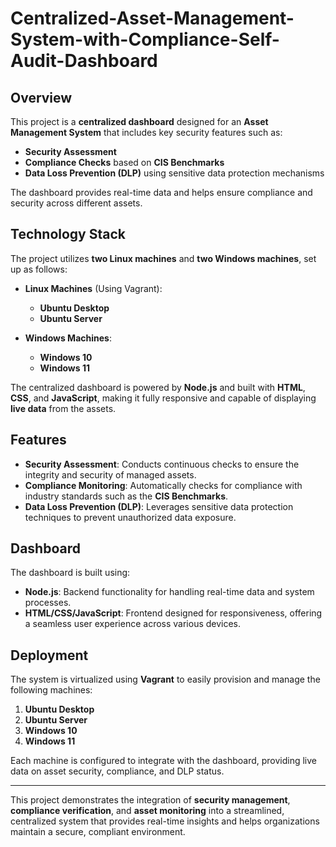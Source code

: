 # Centralized-Asset-Management-System-with-Compliance-Self-Audit-Dashboard
## Overview

This project is a **centralized dashboard** designed for an **Asset Management System** that includes key security features such as:

- **Security Assessment**
- **Compliance Checks** based on **CIS Benchmarks**
- **Data Loss Prevention (DLP)** using sensitive data protection mechanisms

The dashboard provides real-time data and helps ensure compliance and security across different assets.

## Technology Stack

The project utilizes **two Linux machines** and **two Windows machines**, set up as follows:

- **Linux Machines** (Using Vagrant):
  - **Ubuntu Desktop**
  - **Ubuntu Server**

- **Windows Machines**:
  - **Windows 10**
  - **Windows 11**

The centralized dashboard is powered by **Node.js** and built with **HTML**, **CSS**, and **JavaScript**, making it fully responsive and capable of displaying **live data** from the assets.

## Features

- **Security Assessment**: Conducts continuous checks to ensure the integrity and security of managed assets.
- **Compliance Monitoring**: Automatically checks for compliance with industry standards such as the **CIS Benchmarks**.
- **Data Loss Prevention (DLP)**: Leverages sensitive data protection techniques to prevent unauthorized data exposure.

## Dashboard

The dashboard is built using:

- **Node.js**: Backend functionality for handling real-time data and system processes.
- **HTML/CSS/JavaScript**: Frontend designed for responsiveness, offering a seamless user experience across various devices.

## Deployment

The system is virtualized using **Vagrant** to easily provision and manage the following machines:

1. **Ubuntu Desktop**
2. **Ubuntu Server** 
3. **Windows 10**
4. **Windows 11**

Each machine is configured to integrate with the dashboard, providing live data on asset security, compliance, and DLP status.

---

This project demonstrates the integration of **security management**, **compliance verification**, and **asset monitoring** into a streamlined, centralized system that provides real-time insights and helps organizations maintain a secure, compliant environment.

